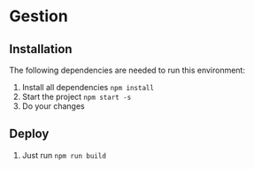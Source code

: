 # Gestion 

## Installation

The following dependencies are needed to run this environment:

1. Install all dependencies `npm install`
2. Start the project `npm start -s`
3. Do your changes

## Deploy

1. Just run `npm run build`


